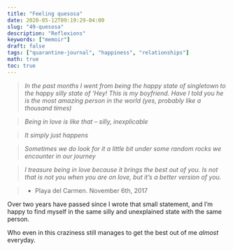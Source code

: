 ```yaml
---
title: "Feeling quesosa"
date: 2020-05-12T09:19:29-04:00
slug: "49-quesosa"
description: "Reflexions"
keywords: ["memoir"]
draft: false
tags: ["quarantine-journal", "happiness", "relationships"]
math: true
toc: true
---
```


> *In the past months I went from being the happy state of singletown to the happy silly state of ‘Hey! This is my boyfriend. Have I told you he is the most amazing person in the world (yes, probably like a thousand times)* 

> *Being in love is like that – silly, inexplicable*

> *It simply just happens*

> *Sometimes we do look for it a little bit under some random rocks we encounter in our journey*

> *I treasure being in love because it brings the best out of you. Is not that is not you when you are on love, but it’s a better version of you.*

> - Playa del Carmen. November 6th, 2017

Over two years have passed since I wrote that small statement, and I’m happy to find myself in the same silly and unexplained state with the same person.

Who even in this craziness still manages to get the best out of me *almost* everyday.
